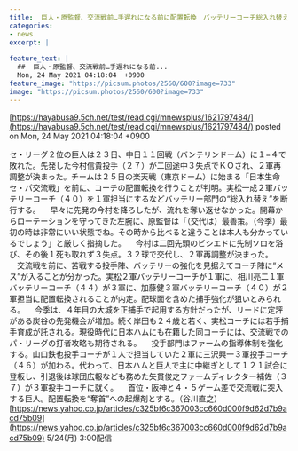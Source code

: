 ```yaml
---
title:  巨人・原監督、交流戦前…手遅れになる前に配置転換　バッテリーコーチ総入れ替え！  
categories:
- news
excerpt: |
  
feature_text: |
  ##  巨人・原監督、交流戦前…手遅れになる前...
  Mon, 24 May 2021 04:18:04  +0900
feature_image: "https://picsum.photos/2560/600?image=733"
image: "https://picsum.photos/2560/600?image=733"
---
```


[https://hayabusa9.5ch.net/test/read.cgi/mnewsplus/1621797484/](https://hayabusa9.5ch.net/test/read.cgi/mnewsplus/1621797484/)
posted on Mon, 24 May 2021 04:18:04  +0900

<!--more-->

セ・リーグ２位の巨人は２３日、中日１１回戦（バンテリンドーム）に１−４で敗れた。先発した今村信貴投手（２７）が二回途中３失点でＫＯされ、２軍再調整が決まった。チームは２５日の楽天戦（東京ドーム）に始まる「日本生命セ・パ交流戦」を前に、コーチの配置転換を行うことが判明。実松一成２軍バッテリーコーチ（４０）を１軍担当にするなどバッテリー部門の“総入れ替え”を断行する。 　早々に先発の今村を降ろしたが、流れを奪い返せなかった。開幕からローテーションを守ってきた左腕に、原監督は「（交代は）最善策。（今季）最初の時は非常にいい状態でね。その時から比べると違うことは本人も分かっているでしょう」と厳しく指摘した。 　今村は二回先頭のビシエドに先制ソロを浴び、その後１死も取れず３失点。３２球で交代し、２軍再調整が決まった。 　交流戦を前に、苦戦する投手陣、バッテリーの強化を見据えてコーチ陣に“メス”が入ることが分かった。実松２軍バッテリーコーチが１軍に、相川亮二１軍バッテリーコーチ（４４）が３軍に、加藤健３軍バッテリーコーチ（４０）が２軍担当に配置転換されることが内定。配球面を含めた捕手強化が狙いとみられる。 　今季は、４年目の大城を正捕手で起用する方針だったが、リードに定評がある炭谷の先発機会が増加。続く岸田も２４歳と若く、実松コーチには若手捕手育成が託される。現役時代に日本ハムにも在籍した同コーチには、交流戦でのパ・リーグの打者攻略も期待される。 　投手部門はファームの指導体制を強化する。山口鉄也投手コーチが１人で担当していた２軍に三沢興一３軍投手コーチ（４６）が加わる。代わって、日本ハムと巨人で主に中継ぎとして１２１試合に登板し、引退後は球団広報なども務めた矢貫俊之ファームディレクター補佐（３７）が３軍投手コーチに就く。 　首位・阪神と４・５ゲーム差で交流戦に突入する巨人。配置転換を“奪首”への起爆剤とする。（谷川直之） [https://news.yahoo.co.jp/articles/c325bf6c367003cc660d000f9d62d7b9acd75b09](https://news.yahoo.co.jp/articles/c325bf6c367003cc660d000f9d62d7b9acd75b09) 5/24(月) 3:00配信
